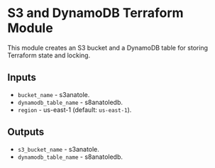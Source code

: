 # S3 and DynamoDB Terraform Module

This module creates an S3 bucket and a DynamoDB table for storing Terraform state and locking.

## Inputs
- `bucket_name` - s3anatole.
- `dynamodb_table_name` - s8anatoledb.
- `region` - us-east-1 (default: `us-east-1`).

## Outputs
- `s3_bucket_name` - s3anatole.
- `dynamodb_table_name` - s8anatoledb.

